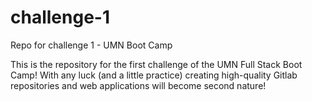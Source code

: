 # challenge-1
Repo for challenge 1 - UMN Boot Camp

This is the repository for the first challenge of the UMN Full Stack Boot Camp! With any luck (and a little practice) creating high-quality Gitlab repositories and web applications will become second nature!